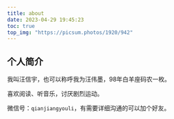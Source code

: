 ```yaml
---
title: about
date: 2023-04-29 19:45:23
toc: true
top_img: "https://picsum.photos/1920/942"
---
```


## 个人简介

我叫汪信宇，也可以称呼我为汪伟墨，98年白羊座码农一枚。

喜欢阅读、听音乐，讨厌剧烈运动。

微信号：`qianjiangyouli`，有需要详细沟通的可以加个好友。
